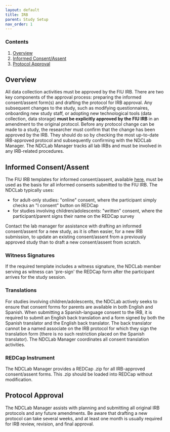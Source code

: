 ```yaml
---
layout: default
title: IRB
parent: Study Setup
nav_order: 1
---
```


### Contents
1. [Overview](#overview)
2. [Informed Consent/Assent](#informed-consent/assent)
3. [Protocol Approval](#protocol-approval)



## Overview
All data collection activities must be approved by the FIU IRB. There are two key components of the approval process: preparing the informed consent/assent form(s) and drafting the protocol for IRB approval.  Any subsequent changes to the study, such as modifying questionnaires, onboarding new study staff, or adopting new technological tools (data collection, data storage) **must be explicitly approved by the FIU IRB** in an amendment to the original protocol. Before any protocol change can be made to a study, the researcher must confirm that the change has been approved by the IRB. They should do so by checking the most up-to-date IRB-approved protocol and subsequently confirming with the NDCLab Manager. The NDCLab Manager tracks all lab IRBs and must be involved in any IRB-related procedures.


## Informed Consent/Assent
The FIU IRB templates for informed consent/assent, available [here](https://research.fiu.edu/irb/informed-consent-templates/), must be used as the basis for all informed consents submitted to the FIU IRB. The NDCLab typically uses:
- for adult-only studies: "online" consent, where the participant simply checks an "I consent" button on REDCap
- for studies involving children/adolescents: "written" consent, where the participant/parent signs their name on the REDCap survey

Contact the lab manager for assistance with drafting an informed consent/assent for a new study, as it is often easier, for a new IRB submission, to update an existing consent/assent from a previously approved study than to draft a new consent/assent from scratch.

### Witness Signatures
If the required template includes a witness signature, the NDCLab member serving as witness can 'pre-sign' the REDCap form after the participant arrives for the study session.

### Translations
For studies involving children/adolescents, the NDCLab actively seeks to ensure that consent forms for parents are available in both English and Spanish. When submitting a Spanish-language consent to the IRB, it is required to submit an English back translation and a form signed by both the Spanish translator and the English back translator. The back translator cannot be a named associate on the IRB protocol for which they sign the translation form (there is no such restriction placed on the Spanish translator). The NDCLab Manager coordinates all consent translation activities.

### REDCap Instrument
The NDCLab Manager provides a REDCap .zip for all IRB-approved consent/assent forms. This .zip should be loaded into REDCap without modification.


## Protocol Approval
The NDCLab Manager assists with planning and submitting all original IRB protocols and any future amendments. Be aware that drafting a new protocol can take several weeks, and at least one month is usually required for IRB review, revision, and final approval.